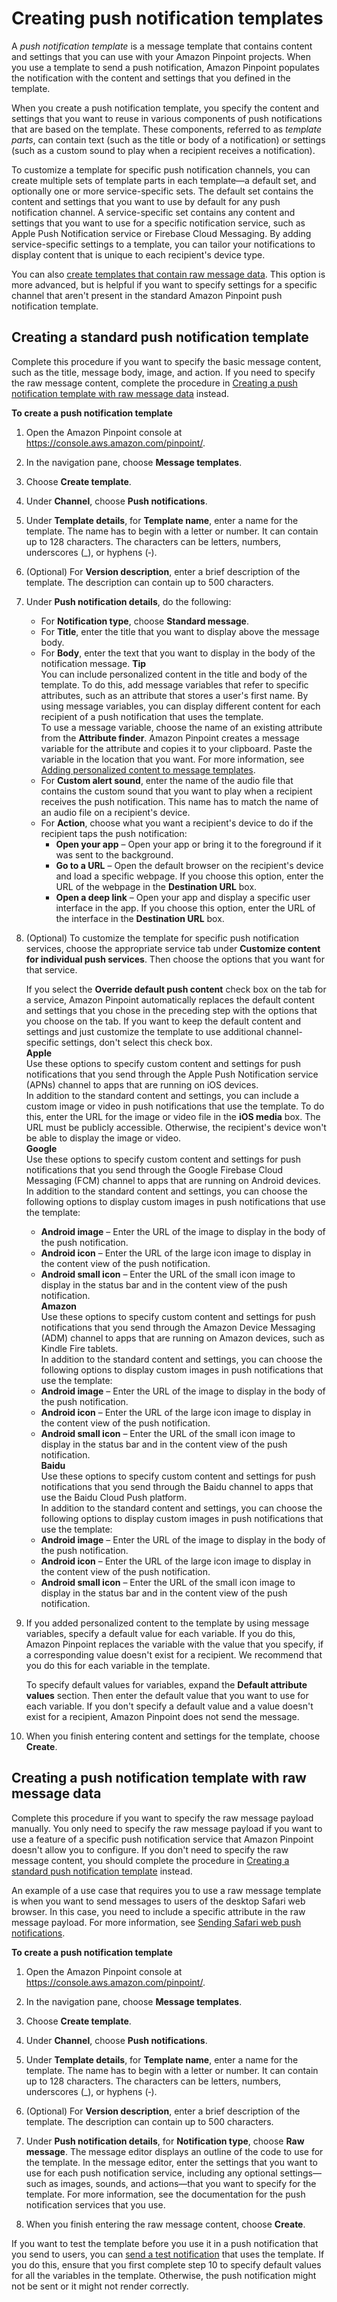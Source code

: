 # Creating push notification templates<a name="message-templates-creating-push"></a>

A *push notification template* is a message template that contains content and settings that you can use with your Amazon Pinpoint projects\. When you use a template to send a push notification, Amazon Pinpoint populates the notification with the content and settings that you defined in the template\.

When you create a push notification template, you specify the content and settings that you want to reuse in various components of push notifications that are based on the template\. These components, referred to as *template parts*, can contain text \(such as the title or body of a notification\) or settings \(such as a custom sound to play when a recipient receives a notification\)\.

To customize a template for specific push notification channels, you can create multiple sets of template parts in each template—a default set, and optionally one or more service\-specific sets\. The default set contains the content and settings that you want to use by default for any push notification channel\. A service\-specific set contains any content and settings that you want to use for a specific notification service, such as Apple Push Notification service or Firebase Cloud Messaging\. By adding service\-specific settings to a template, you can tailor your notifications to display content that is unique to each recipient's device type\.

You can also [create templates that contain raw message data](#message-templates-creating-push-raw)\. This option is more advanced, but is helpful if you want to specify settings for a specific channel that aren't present in the standard Amazon Pinpoint push notification template\.

## Creating a standard push notification template<a name="message-templates-creating-push-standard"></a>

Complete this procedure if you want to specify the basic message content, such as the title, message body, image, and action\. If you need to specify the raw message content, complete the procedure in [Creating a push notification template with raw message data](#message-templates-creating-push-raw) instead\.

**To create a push notification template**

1. Open the Amazon Pinpoint console at [https://console\.aws\.amazon\.com/pinpoint/](https://console.aws.amazon.com/pinpoint/)\.

1. In the navigation pane, choose **Message templates**\.

1. Choose **Create template**\.

1. Under **Channel**, choose **Push notifications**\.

1. Under **Template details**, for **Template name**, enter a name for the template\. The name has to begin with a letter or number\. It can contain up to 128 characters\. The characters can be letters, numbers, underscores \(\_\), or hyphens \(‐\)\.

1. \(Optional\) For **Version description**, enter a brief description of the template\. The description can contain up to 500 characters\.

1. Under **Push notification details**, do the following:
   + For **Notification type**, choose **Standard message**\.
   + For **Title**, enter the title that you want to display above the message body\.
   + For **Body**, enter the text that you want to display in the body of the notification message\.
**Tip**  
You can include personalized content in the title and body of the template\. To do this, add message variables that refer to specific attributes, such as an attribute that stores a user's first name\. By using message variables, you can display different content for each recipient of a push notification that uses the template\.   
To use a message variable, choose the name of an existing attribute from the **Attribute finder**\. Amazon Pinpoint creates a message variable for the attribute and copies it to your clipboard\. Paste the variable in the location that you want\. For more information, see [Adding personalized content to message templates](message-templates-personalizing.md)\.
   + For **Custom alert sound**, enter the name of the audio file that contains the custom sound that you want to play when a recipient receives the push notification\. This name has to match the name of an audio file on a recipient's device\.
   + For **Action**, choose what you want a recipient's device to do if the recipient taps the push notification:
     + **Open your app** – Open your app or bring it to the foreground if it was sent to the background\.
     + **Go to a URL** – Open the default browser on the recipient's device and load a specific webpage\. If you choose this option, enter the URL of the webpage in the **Destination URL** box\.
     + **Open a deep link** – Open your app and display a specific user interface in the app\. If you choose this option, enter the URL of the interface in the **Destination URL** box\.

1. \(Optional\) To customize the template for specific push notification services, choose the appropriate service tab under **Customize content for individual push services**\. Then choose the options that you want for that service\.

   If you select the **Override default push content** check box on the tab for a service, Amazon Pinpoint automatically replaces the default content and settings that you chose in the preceding step with the options that you choose on the tab\. If you want to keep the default content and settings and just customize the template to use additional channel\-specific settings, don't select this check box\.  
**Apple**  
Use these options to specify custom content and settings for push notifications that you send through the Apple Push Notification service \(APNs\) channel to apps that are running on iOS devices\.  
In addition to the standard content and settings, you can include a custom image or video in push notifications that use the template\. To do this, enter the URL for the image or video file in the **iOS media** box\. The URL must be publicly accessible\. Otherwise, the recipient's device won't be able to display the image or video\.   
**Google**  
Use these options to specify custom content and settings for push notifications that you send through the Google Firebase Cloud Messaging \(FCM\) channel to apps that are running on Android devices\.  
In addition to the standard content and settings, you can choose the following options to display custom images in push notifications that use the template:  
   + **Android image** – Enter the URL of the image to display in the body of the push notification\.
   + **Android icon** – Enter the URL of the large icon image to display in the content view of the push notification\.
   + **Android small icon** – Enter the URL of the small icon image to display in the status bar and in the content view of the push notification\.  
**Amazon**  
Use these options to specify custom content and settings for push notifications that you send through the Amazon Device Messaging \(ADM\) channel to apps that are running on Amazon devices, such as Kindle Fire tablets\.  
In addition to the standard content and settings, you can choose the following options to display custom images in push notifications that use the template:  
   + **Android image** – Enter the URL of the image to display in the body of the push notification\.
   + **Android icon** – Enter the URL of the large icon image to display in the content view of the push notification\.
   + **Android small icon** – Enter the URL of the small icon image to display in the status bar and in the content view of the push notification\.  
**Baidu**  
Use these options to specify custom content and settings for push notifications that you send through the Baidu channel to apps that use the Baidu Cloud Push platform\.  
In addition to the standard content and settings, you can choose the following options to display custom images in push notifications that use the template:  
   + **Android image** – Enter the URL of the image to display in the body of the push notification\.
   + **Android icon** – Enter the URL of the large icon image to display in the content view of the push notification\.
   + **Android small icon** – Enter the URL of the small icon image to display in the status bar and in the content view of the push notification\.

1. If you added personalized content to the template by using message variables, specify a default value for each variable\. If you do this, Amazon Pinpoint replaces the variable with the value that you specify, if a corresponding value doesn't exist for a recipient\. We recommend that you do this for each variable in the template\.

   To specify default values for variables, expand the **Default attribute values** section\. Then enter the default value that you want to use for each variable\. If you don't specify a default value and a value doesn't exist for a recipient, Amazon Pinpoint does not send the message\.

1. When you finish entering content and settings for the template, choose **Create**\.

## Creating a push notification template with raw message data<a name="message-templates-creating-push-raw"></a>

Complete this procedure if you want to specify the raw message payload manually\. You only need to specify the raw message payload if you want to use a feature of a specific push notification service that Amazon Pinpoint doesn't allow you to configure\. If you don't need to specify the raw message content, you should complete the procedure in [Creating a standard push notification template](#message-templates-creating-push-standard) instead\.

An example of a use case that requires you to use a raw message template is when you want to send messages to users of the desktop Safari web browser\. In this case, you need to include a specific attribute in the raw message payload\. For more information, see [Sending Safari web push notifications](channels-push-safari.md)\.

**To create a push notification template**

1. Open the Amazon Pinpoint console at [https://console\.aws\.amazon\.com/pinpoint/](https://console.aws.amazon.com/pinpoint/)\.

1. In the navigation pane, choose **Message templates**\.

1. Choose **Create template**\.

1. Under **Channel**, choose **Push notifications**\.

1. Under **Template details**, for **Template name**, enter a name for the template\. The name has to begin with a letter or number\. It can contain up to 128 characters\. The characters can be letters, numbers, underscores \(\_\), or hyphens \(‐\)\.

1. \(Optional\) For **Version description**, enter a brief description of the template\. The description can contain up to 500 characters\.

1. Under **Push notification details**, for **Notification type**, choose **Raw message**\. The message editor displays an outline of the code to use for the template\. In the message editor, enter the settings that you want to use for each push notification service, including any optional settings—such as images, sounds, and actions—that you want to specify for the template\. For more information, see the documentation for the push notification services that you use\.

1. When you finish entering the raw message content, choose **Create**\.

If you want to test the template before you use it in a push notification that you send to users, you can [send a test notification](messages-mobile.md) that uses the template\. If you do this, ensure that you first complete step 10 to specify default values for all the variables in the template\. Otherwise, the push notification might not be sent or it might not render correctly\.